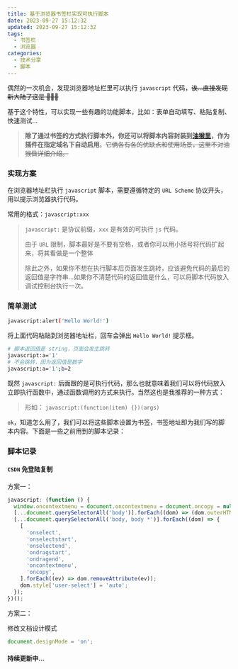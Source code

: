 ```yaml
---
title: 基于浏览器书签栏实现可执行脚本
date: 2023-09-27 15:12:32
updated: 2023-09-27 15:12:32
tags:
  - 书签栏
  - 浏览器
categories:
  - 技术分享
  - 脚本
---
```


偶然的一次机会，发现浏览器地址栏里可以执行 `javascript` 代码，~~诶...直接发现新大陆了这是 🤩🤩🤩~~

基于这个特性，可以实现一些有趣的功能脚本，比如：表单自动填写、粘贴复制、快速测试...

> **除了通过书签的方式执行脚本外，你还可以将脚本内容封装到[油猴里](extension://dhdgffkkebhmkfjojejmpbldmpobfkfo/options.html#url=&nav=dashboard)，作为插件在指定域名下自动启用**。~~它俩各有各的优缺点和使用场景，这里不对油猴做详细介绍。~~

<!-- more -->

### 实现方案

在浏览器地址栏执行 `javascript` 脚本，需要遵循特定的 `URL Scheme` 协议开头，用以提示浏览器执行代码。

常用的格式：`javascript:xxx`

<div class="info">

> `javascript:` 是协议前缀，`xxx` 是有效的可执行 `js` 代码。
>
> 由于 `URL` 限制，脚本最好是不要有空格，或者你可以用小括号将代码扩起来，将其看做是一个整体
>
> 除此之外，如果你不想在执行脚本后页面发生跳转，应该避免代码的最后的返回值是字符串...如果你不清楚代码的返回值是什么，可以将脚本代码放入调试控制台执行一次。

</div>

### 简单测试

```bash
javascript:alert('Hello World!')
```

将上面代码粘贴到浏览器地址栏，回车会弹出 `Hello World!` 提示框。

```bash
# 脚本返回值是 string，页面会发生跳转
javascript:a='1'
# 不会跳转，因为返回值是数字
javascript:a='1';b=2
```

既然 `javascript:` 后面跟的是可执行代码，那么也就意味着我们可以将代码放入立即执行函数中，通过函数调用的方式来执行。当然这也是我推荐的一种方式：

> 形如： `javascript:(function(item) {})(args)`

`ok`，知道怎么用了，我们可以将这些脚本设置为书签，书签地址即为我们写的脚本内容。下面是一些之前用到的脚本记录：

### 脚本记录

#### `CSDN` 免登陆复制

方案一：

```js
javascript: (function () {
  window.oncontextmenu = document.oncontextmenu = document.oncopy = null;
  [...document.querySelectorAll('body')].forEach((dom) => (dom.outerHTML = dom.outerHTML));
  [...document.querySelectorAll('body, body *')].forEach((dom) => {
    [
      'onselect',
      'onselectstart',
      'onselectend',
      'ondragstart',
      'ondragend',
      'oncontextmenu',
      'oncopy',
    ].forEach((ev) => dom.removeAttribute(ev));
    dom.style['user-select'] = 'auto';
  });
})();
```

方案二：

修改文档设计模式

```js
document.designMode = 'on';
```

#### 持续更新中...
